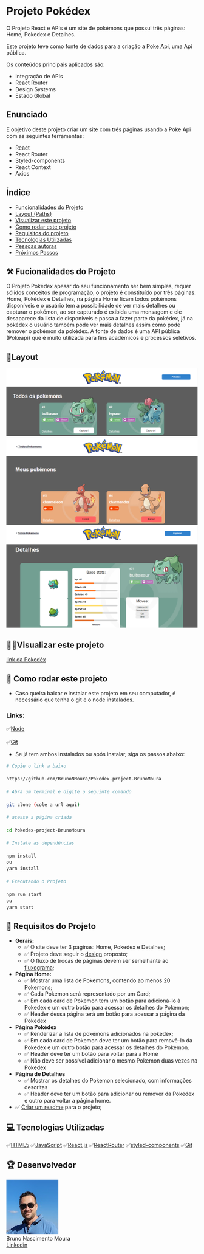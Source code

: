 # Projeto Pokédex
O Projeto React e APIs é um site de pokémons que possui três páginas: Home, Pokedex e Detalhes. 

Este projeto teve como fonte de dados para a criação a [Poke Api](https://pokeapi.co/ "Poke Api"), uma Api pública.

Os conteúdos principais aplicados são:

- Integração de APIs
- React Router
- Design Systems
- Estado Global

## **Enunciado**
É objetivo deste projeto criar um site com três páginas usando a Poke Api com as seguintes ferramentas:

- React
- React Router
- Styled-components
- React Context
- Axios

## Índice
- <a href="#-Funcionalidades do Projeto">Funcionalidades do Projeto</a>
- <a href="#-Layout">Layout (Paths)</a>
- <a href="#-Visualizar este projeto">Visualizar este projeto</a>
- <a href="#-Como rodar este projeto">Como rodar este projeto</a>
- <a href="#-Requisitos do projeto">Requisitos do projeto </a>
- <a href="#-Tecnologias Utilizadas">Tecnologias Utilizadas</a>
- <a href="#-Pessoas autoras">Pessoas autoras</a>
- <a href="#-Próximos Passos">Próximos Passos</a>

## ⚒ Fucionalidades do Projeto

O Projeto Pokédex apesar do seu funcionamento ser bem simples, requer sólidos conceitos de programação, o projeto é constituído por três páginas: Home, Pokédex e Detalhes, na página Home ficam todos pokémons disponíveis e o usuário tem a possibilidade de ver mais detalhes ou capturar o pokémon, ao ser capturado é exibida uma mensagem e ele desaparece da lista de disponíveis e passa a fazer parte da pokédex, já na pokédex o usuário também pode ver mais detalhes assim como pode remover o pokémon da pokédex. A fonte de dados é uma API pública (Pokeapi) que é muito utilizada para fins acadêmicos e processos seletivos.

## 📸Layout

![home](./src/assets/layout.Home.png)
![pokedex](./src/assets/layout.pokedex.png)
![detalhes](./src/assets/layout.detalhes.png)

## 🧑‍💻Visualizar este projeto

[link da Pokedéx](https://pokedex-bruno-moura.surge.sh/)

## 📝 Como rodar este projeto
- Caso queira baixar e instalar este projeto em seu computador, é necessário que tenha o git e o node instalados.

### Links: 
✅[Node](https://nodejs.org/en)
<br><br>
✅[Git](https://git-scm.com/)

- Se já tem ambos instalados ou após instalar, siga os passos abaixo:

```bash
# Copie o link a baixo

https://github.com/BrunoNMoura/Pokedex-project-BrunoMoura

# Abra um terminal e digite o seguinte comando

git clone (cole a url aqui)

# acesse a página criada 

cd Pokedex-project-BrunoMoura

# Instale as dependências

npm install
ou
yarn install

# Executando o Projeto

npm run start
ou
yarn start
```

## 📝 Requisitos do Projeto

- **Gerais:**
	- ✅ O site deve ter 3 páginas: Home, Pokedex e Detalhes;
	- ✅ Projeto deve seguir o [design](https://www.figma.com/file/KseyA2Ofghiek2Cy3ZaDre/Poked%C3%A9x?t=AEi3zEmWmarf1FbP-0 "design") proposto;
	- ✅ O fluxo de trocas de páginas devem ser semelhante ao [fluxograma](https://www.figma.com/proto/KseyA2Ofghiek2Cy3ZaDre/Poked%C3%A9x?page-id=0%3A1&node-id=2%3A2&viewport=358%2C197%2C0.27&scaling=scale-down&starting-point-node-id=2%3A2 "fluxograma");
- **Página Home:**
	- ✅  Mostrar uma lista de Pokemons, contendo ao menos 20 Pokemons;
	- ✅ Cada Pokemon será representado por um Card;
	- ✅ Em cada card de Pokemon tem um botão para adicioná-lo à Pokedex e um outro botão para acessar os detalhes do Pokemon;
	- ✅ Header dessa página terá um botão para acessar a página da Pokedex
- **Página Pokédex**
	- ✅ Renderizar a lista de pokémons adicionados na pokedex;
	- ✅ Em cada card de Pokemon deve ter um botão para removê-lo da Pokedex e um outro botão para acessar os detalhes do Pokemon.
	- ✅ Header deve ter um botão para voltar para a Home
	- ✅ Não deve ser possível adicionar o mesmo Pokemon duas vezes na Pokedex
- **Página de Detalhes**
	- ✅ Mostrar os detalhes do Pokemon selecionado, com informações descritas
	- ✅ Header deve ter um botão para adicionar ou remover da Pokedex e outro para voltar a página home.
- ✅ [Criar um readme](https://www.youtube.com/watch?v=1QKwP0SJK-c "Crie um readme") para o projeto;

## 💻 Tecnologias Utilizadas

✅[HTML5](https://developer.mozilla.org/pt-BR/docs/Web/HTML)
✅[JavaScript](https://www.javascript.com/)
✅[React.js](https://pt-br.legacy.reactjs.org/)
✅[ReactRouter](https://reactrouter.com/en/main)
✅[styled-components](https://styled-components.com/)
✅[Git](https://git-scm.com/)

## 🏆 Desenvolvedor


![BrunoMoura](./src/assets/Bruno.jpg)
<br>
Bruno Nascimento Moura
<br>
[Linkedin](https://www.linkedin.com/in/bruno-moura-dev/)